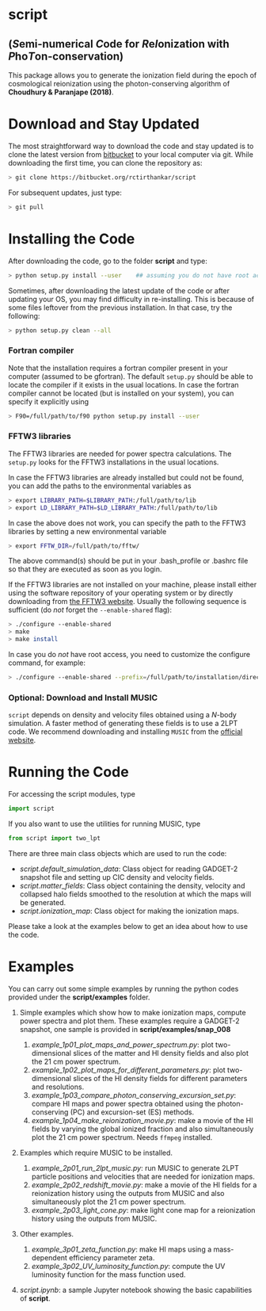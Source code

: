 # script
## (*S*emi-numerical *C*ode for *R*e*I*onization with *P*ho*T*on-conservation)

This package allows you to generate the ionization field during the epoch of cosmological reionization using the photon-conserving algorithm of **Choudhury & Paranjape (2018)**.

# Download and Stay Updated

The most straightforward way to download the code and stay updated is to clone the latest version from [bitbucket](https://bitbucket.org/rctirthankar/script) to your local computer via git. While downloading the first time, you can clone the repository as:

~~~Bash
> git clone https://bitbucket.org/rctirthankar/script
~~~

For subsequent updates, just type:

~~~Bash
> git pull
~~~

# Installing the Code

After downloading the code, go to the folder **script** and type:

~~~Bash
> python setup.py install --user    ## assuming you do not have root access and want to install locally
~~~

Sometimes, after downloading the latest update of the code or after updating your OS, you may find difficulty in re-installing. This is because of some files leftover from the previous installation. In that case, try the following:
~~~Bash
> python setup.py clean --all
~~~

### Fortran compiler
Note that the installation requires a fortran compiler present in your computer (assumed to be gfortran). The default `setup.py` should be able to locate the compiler if it exists in the usual locations. In case the fortran compiler cannot be located (but is installed on your system), you can specify it explicitly using

~~~Bash
> F90=/full/path/to/f90 python setup.py install --user
~~~

### FFTW3 libraries
The FFTW3 libraries are needed for power spectra calculations. The `setup.py` looks for the FFTW3 installations in the usual locations. 

In case the FFTW3 libraries are already installed but could not be found, you can add the paths to the environmental variables as
~~~Bash
> export LIBRARY_PATH=$LIBRARY_PATH:/full/path/to/lib
> export LD_LIBRARY_PATH=$LD_LIBRARY_PATH:/full/path/to/lib
~~~

In case the above does not work, you can specify the path to the FFTW3 libraries by setting a new environmental variable
~~~Bash
> export FFTW_DIR=/full/path/to/fftw/
~~~
The above command(s) should be put in your .bash_profile or .bashrc file so that they are executed as soon as you login.

If the FFTW3 libraries are not installed on your machine, please install either using the software repository of your operating system or by directly downloading from [the FFTW3 website](http://www.fftw.org/download.html). Usually the following sequence is sufficient (do *not* forget the ``--enable-shared`` flag):
~~~Bash
> ./configure --enable-shared
> make
> make install
~~~
In case you do *not* have root access, you need to customize the configure command, for example:
~~~Bash
> ./configure --enable-shared --prefix=/full/path/to/installation/directory
~~~

### Optional: Download and Install MUSIC
`script` depends on density and velocity files obtained using a *N*-body simulation. A faster method of generating these fields is to use a 2LPT code. We recommend downloading and installing `MUSIC` from the [official website](https://bitbucket.org/ohahn/music/src/master/).

# Running the Code

For accessing the script modules, type

~~~python
import script
~~~

If you also want to use the utilities for running MUSIC, type

~~~python
from script import two_lpt
~~~

There are three main class objects which are used to run the code:

* *script.default_simulation_data*: Class object for reading GADGET-2 snapshot file and setting up CIC density and velocity fields.
* *script.matter_fields*: Class object containing the density, velocity and collapsed halo fields smoothed to the resolution at which the maps will be generated.
* *script.ionization_map*: Class object for making the ionization maps.

Please take a look at the examples below to get an idea about how to use the code.

# Examples

You can carry out some simple examples by running the python codes provided under the **script/examples** folder.

1. Simple examples which show how to make ionization maps, compute power spectra and plot them. These examples require a GADGET-2 snapshot, one sample is provided in **script/examples/snap_008**
	1. *example_1p01_plot_maps_and_power_spectrum.py*: plot two-dimensional slices of the matter and HI density fields and also plot the 21 cm power spectrum.
	2. *example_1p02_plot_maps_for_different_parameters.py*: plot two-dimensional slices of the HI density fields for different parameters and resolutions.
	3. *example_1p03_compare_photon_conserving_excursion_set.py*: compare HI maps and power spectra obtained using the photon-conserving (PC) and excursion-set (ES) methods.
	4. *example_1p04_make_reionization_movie.py*: make a movie of the HI fields by varying the global ionized fraction and also simultaneously plot the 21 cm power spectrum. Needs `ffmpeg` installed.
2. Examples which require MUSIC to be installed.
	1. *example_2p01_run_2lpt_music.py*: run MUSIC to generate 2LPT particle positions and velocities that are needed for ionization maps.
	2. *example_2p02_redshift_movie.py*: make a movie of the HI fields for a reionization history using the outputs from MUSIC and also simultaneously plot the 21 cm power spectrum.
	3. *example_2p03_light_cone.py*: make light cone map for a reionization history using the outputs from MUSIC.
3. Other examples.
	1. *example_3p01_zeta_function.py*: make HI maps using a mass-dependent efficiency parameter zeta.
	2. *example_3p02_UV_luminosity_function.py*: compute the UV luminosity function for the mass function used.

3. *script.ipynb*: a sample Jupyter notebook showing the basic capabilities of **script**.